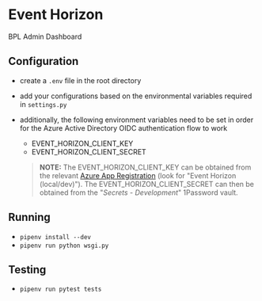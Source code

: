 # Event Horizon

BPL Admin Dashboard

## Configuration

- create a `.env` file in the root directory
- add your configurations based on the environmental variables required in `settings.py`
- additionally, the following environment variables need to be set in order for the Azure Active Directory OIDC authentication flow to work

  - EVENT_HORIZON_CLIENT_KEY
  - EVENT_HORIZON_CLIENT_SECRET

  > **NOTE:**  The EVENT_HORIZON_CLIENT_KEY can be obtained from the relevant [Azure App Registration](https://portal.azure.com/#blade/Microsoft_AAD_RegisteredApps/ApplicationsListBlade) (look for "Event Horizon (local/dev)"). The EVENT_HORIZON_CLIENT_SECRET can then be obtained from the "_Secrets - Development_" 1Password vault.

## Running

- `pipenv install --dev`
- `pipenv run python wsgi.py`

## Testing

- `pipenv run pytest tests`
